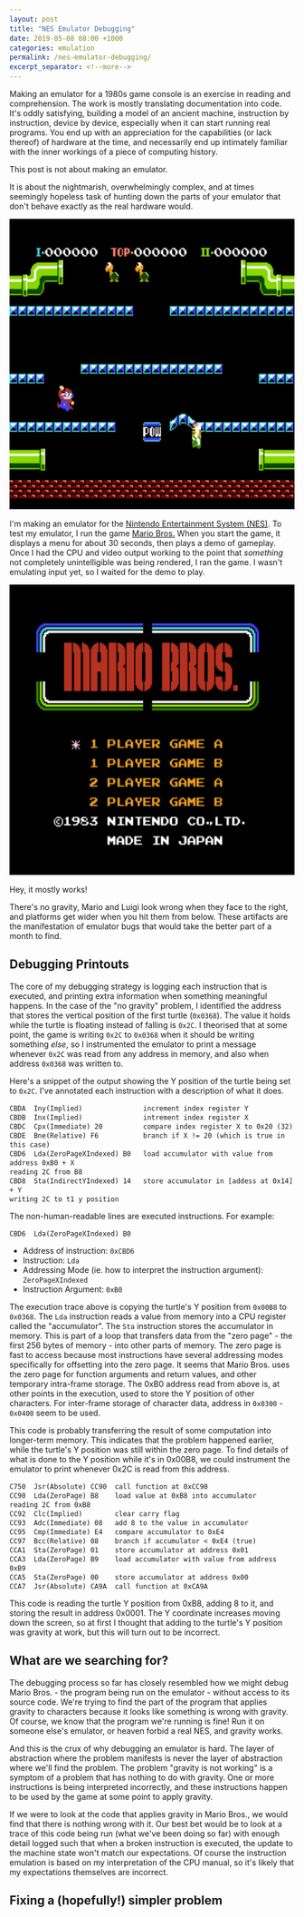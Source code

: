 ```yaml
---
layout: post
title: "NES Emulator Debugging"
date: 2019-05-08 08:00 +1000
categories: emulation
permalink: /nes-emulator-debugging/
excerpt_separator: <!--more-->
---
```

<style>
.nes-emulator-debugging-screenshot img {
    width: 512px;
    height: 512px;
    image-rendering: crisp-edges;
}
</style>

Making an emulator for a 1980s game console is an exercise in reading and comprehension.
The work is mostly translating documentation into code.
It's oddly satisfying, building a model of an ancient machine,
instruction by instruction, device by device, especially when it can start running real programs.
You end up with an appreciation for the capabilities (or lack thereof) of hardware at the time,
and necessarily end up intimately familiar with the inner workings of a piece of computing history.

This post is not about making an emulator.

It is about the nightmarish, overwhelmingly complex, and at times seemingly hopeless
task of hunting down the parts of your emulator that don't behave exactly
as the real hardware would.

<div class="nes-emulator-debugging-screenshot">
<img src="/images/nes-emulator-debugging/example.png">
</div>

<!--more-->

I'm making an emulator for the [Nintendo Entertainment System (NES)](https://en.wikipedia.org/wiki/Nintendo_Entertainment_System).
To test my emulator, I run the game [Mario Bros.](https://en.wikipedia.org/wiki/Mario_Bros.)
When you start the game, it displays a menu for about 30 seconds, then plays a demo of gameplay.
Once I had the CPU and video output working to the point that _something_ not completely unintelligible was being rendered,
I ran the game. I wasn't emulating input yet, so I waited for the demo to play.

<div class="nes-emulator-debugging-screenshot">
<img src="/images/nes-emulator-debugging/demo.gif">
</div>

Hey, it mostly works!

There's no gravity, Mario and Luigi look wrong when they face to the right, and platforms get wider
when you hit them from below. These artifacts are the manifestation of emulator bugs that would take
the better part of a month to find.

## Debugging Printouts

The core of my debugging strategy is logging each instruction that is executed, and printing extra information
when something meaningful happens. In the case of the "no gravity" problem, I identified the address that stores
the vertical position of the first turtle (`0x0368`). The value it holds while the turtle is floating instead of
falling is `0x2C`. I theorised that at some point, the game is writing `0x2C` to `0x0368` when it should be writing
something _else_, so I instrumented the emulator to print a message whenever `0x2C` was read from any address in
memory, and also when address `0x0368` was written to.

Here's a snippet of the output showing the Y position of the turtle being set to `0x2C`.
I've annotated each instruction with a description of what it does.

```
CBDA  Iny(Implied)               increment index register Y
CBDB  Inx(Implied)               intrement index register X
CBDC  Cpx(Immediate) 20          compare index register X to 0x20 (32)
CBDE  Bne(Relative) F6           branch if X != 20 (which is true in this case)
CBD6  Lda(ZeroPageXIndexed) B0   load accumulator with value from address 0xB0 + X
reading 2C from B8
CBD8  Sta(IndirectYIndexed) 14   store accumulator in [addess at 0x14] + Y
writing 2C to t1 y position
```

The non-human-readable lines are executed instructions. For example:
```
CBD6  Lda(ZeroPageXIndexed) B0
```

 - Address of instruction: `0xCBD6`
 - Instruction: `Lda`
 - Addressing Mode (ie. how to interpret the instruction argument): `ZeroPageXIndexed`
 - Instruction Argument: `0xB0`

The execution trace above is copying the turtle's Y position from `0x00B8` to `0x0368`.
The `Lda` instruction reads a value from memory into a CPU register called the "accumulator".
The `Sta` instruction stores the accumulator in memory. This is part of a loop that transfers
data from the "zero page" - the first 256 bytes of memory - into other parts of memory.
The zero page is fast to access because most instructions have several addressing modes
specifically for offsetting into the zero page. It seems that Mario Bros. uses the zero page
for function arguments and return values, and other temporary intra-frame storage.
The 0xB0 address read from above is, at other points in the execution, used to store the
Y position of other characters. For inter-frame storage of character data, address in
`0x0300` - `0x0400` seem to be used.

This code is probably transferring the result of some computation into longer-term memory.
This indicates that the problem happened earlier, while the turtle's Y position was still
within the zero page. To find details of what is done to the Y position while it's in 0x00B8,
we could instrument the emulator to print whenever 0x2C is read from this address.


```
C750  Jsr(Absolute) CC90  call function at 0xCC90
CC90  Lda(ZeroPage) B8    load value at 0xB8 into accumulator
reading 2C from 0xB8
CC92  Clc(Implied)        clear carry flag
CC93  Adc(Immediate) 08   add 8 to the value in accumulator
CC95  Cmp(Immediate) E4   compare accumulator to 0xE4
CC97  Bcc(Relative) 08    branch if accumulator < 0xE4 (true)
CCA1  Sta(ZeroPage) 01    store accumulator at address 0x01
CCA3  Lda(ZeroPage) B9    load accumulator with value from address 0xB9
CCA5  Sta(ZeroPage) 00    store accumulator at address 0x00
CCA7  Jsr(Absolute) CA9A  call function at 0xCA9A

```

This code is reading the turtle Y position from 0xB8, adding 8 to it, and storing the
result in address 0x0001. The Y coordinate increases moving down the screen, so at
first I thought that adding to the turtle's Y position was gravity at work, but
this will turn out to be incorrect.

## What are we searching for?

The debugging process so far has closely resembled how we might debug Mario Bros. -
the program being run on the emulator -
without access to its source code. We're trying to find the part of the program
that applies gravity to characters because it looks like something is wrong with gravity.
Of course, we know that the program we're running
is fine! Run it on someone else's emulator, or heaven forbid a real NES, and gravity works.

And this is the crux of why debugging an emulator is hard. The layer of abstraction where
the problem manifests is never the layer of abstraction where we'll find the problem.
The problem "gravity is not working" is a symptom of a problem that has nothing to do
with gravity. One or more instructions is being interpreted incorrectly, and these instructions
happen to be used by the game at some point to apply gravity.

If we were to look at the code that applies gravity in Mario Bros., we would find that
there is nothing wrong with it. Our best bet would be to look at a trace of this
code being run (what we've been doing so far) with enough detail logged such that when
a broken instruction is executed, the update to the machine state won't match our expectations.
Of course the instruction emulation is based on my interpretation of the CPU manual,
so it's likely that my expectations themselves are incorrect.

## Fixing a (hopefully!) simpler problem
